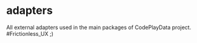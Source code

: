 # adapters
All external adapters used in the main packages of CodePlayData project. #Frictionless_UX  ;)
